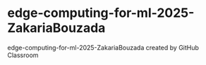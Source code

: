 # edge-computing-for-ml-2025-ZakariaBouzada
edge-computing-for-ml-2025-ZakariaBouzada created by GitHub Classroom
